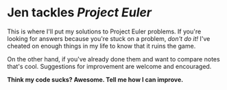 Jen tackles *Project Euler*
============

This is where I'll put my solutions to Project Euler problems.  If you're looking for answers because you're stuck on a problem, *don't do it!* I've cheated on enough things in my life to know that it ruins the game.  

On the other hand, if you've already done them and want to compare notes that's cool.  Suggestions for improvement are welcome and encouraged.  

**Think my code sucks?  Awesome. Tell me how I can improve.**
